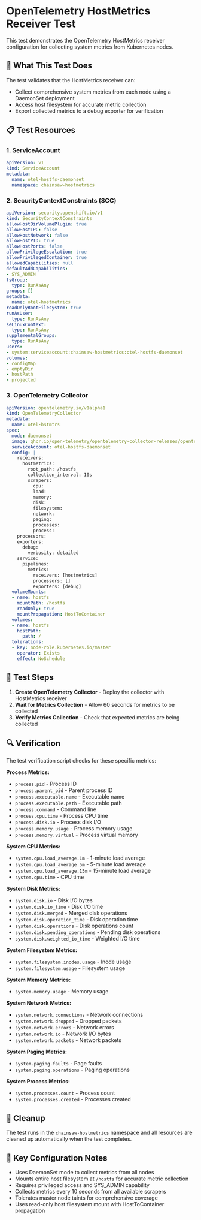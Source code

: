 # OpenTelemetry HostMetrics Receiver Test

This test demonstrates the OpenTelemetry HostMetrics receiver configuration for collecting system metrics from Kubernetes nodes.

## 🎯 What This Test Does

The test validates that the HostMetrics receiver can:
- Collect comprehensive system metrics from each node using a DaemonSet deployment
- Access host filesystem for accurate metric collection
- Export collected metrics to a debug exporter for verification

## 📋 Test Resources

### 1. ServiceAccount
```yaml
apiVersion: v1
kind: ServiceAccount
metadata:
  name: otel-hostfs-daemonset
  namespace: chainsaw-hostmetrics
```

### 2. SecurityContextConstraints (SCC)
```yaml
apiVersion: security.openshift.io/v1
kind: SecurityContextConstraints
allowHostDirVolumePlugin: true
allowHostIPC: false
allowHostNetwork: false
allowHostPID: true
allowHostPorts: false
allowPrivilegeEscalation: true
allowPrivilegedContainer: true
allowedCapabilities: null
defaultAddCapabilities:
- SYS_ADMIN
fsGroup:
  type: RunAsAny
groups: []
metadata:
  name: otel-hostmetrics
readOnlyRootFilesystem: true
runAsUser:
  type: RunAsAny
seLinuxContext:
  type: RunAsAny
supplementalGroups:
  type: RunAsAny
users:
- system:serviceaccount:chainsaw-hostmetrics:otel-hostfs-daemonset
volumes:
- configMap
- emptyDir
- hostPath
- projected
```

### 3. OpenTelemetry Collector
```yaml
apiVersion: opentelemetry.io/v1alpha1
kind: OpenTelemetryCollector
metadata:
  name: otel-hstmtrs
spec:
  mode: daemonset
  image: ghcr.io/open-telemetry/opentelemetry-collector-releases/opentelemetry-collector-contrib:0.129.1
  serviceAccount: otel-hostfs-daemonset
  config: |
    receivers:
      hostmetrics:
        root_path: /hostfs
        collection_interval: 10s
        scrapers:
          cpu:
          load:
          memory:
          disk:
          filesystem:
          network:
          paging:
          processes:
          process:
    processors:
    exporters:
      debug:
        verbosity: detailed
    service:
      pipelines:
        metrics:
          receivers: [hostmetrics]
          processors: []
          exporters: [debug]
  volumeMounts:
  - name: hostfs
    mountPath: /hostfs
    readOnly: true
    mountPropagation: HostToContainer
  volumes:
  - name: hostfs
    hostPath:
      path: /
  tolerations:
  - key: node-role.kubernetes.io/master
    operator: Exists
    effect: NoSchedule
```

## 🚀 Test Steps

1. **Create OpenTelemetry Collector** - Deploy the collector with HostMetrics receiver
2. **Wait for Metrics Collection** - Allow 60 seconds for metrics to be collected
3. **Verify Metrics Collection** - Check that expected metrics are being collected

## 🔍 Verification

The test verification script checks for these specific metrics:

**Process Metrics:**
- `process.pid` - Process ID
- `process.parent_pid` - Parent process ID
- `process.executable.name` - Executable name
- `process.executable.path` - Executable path
- `process.command` - Command line
- `process.cpu.time` - Process CPU time
- `process.disk.io` - Process disk I/O
- `process.memory.usage` - Process memory usage
- `process.memory.virtual` - Process virtual memory

**System CPU Metrics:**
- `system.cpu.load_average.1m` - 1-minute load average
- `system.cpu.load_average.5m` - 5-minute load average
- `system.cpu.load_average.15m` - 15-minute load average
- `system.cpu.time` - CPU time

**System Disk Metrics:**
- `system.disk.io` - Disk I/O bytes
- `system.disk.io_time` - Disk I/O time
- `system.disk.merged` - Merged disk operations
- `system.disk.operation_time` - Disk operation time
- `system.disk.operations` - Disk operations count
- `system.disk.pending_operations` - Pending disk operations
- `system.disk.weighted_io_time` - Weighted I/O time

**System Filesystem Metrics:**
- `system.filesystem.inodes.usage` - Inode usage
- `system.filesystem.usage` - Filesystem usage

**System Memory Metrics:**
- `system.memory.usage` - Memory usage

**System Network Metrics:**
- `system.network.connections` - Network connections
- `system.network.dropped` - Dropped packets
- `system.network.errors` - Network errors
- `system.network.io` - Network I/O bytes
- `system.network.packets` - Network packets

**System Paging Metrics:**
- `system.paging.faults` - Page faults
- `system.paging.operations` - Paging operations

**System Process Metrics:**
- `system.processes.count` - Process count
- `system.processes.created` - Processes created

## 🧹 Cleanup

The test runs in the `chainsaw-hostmetrics` namespace and all resources are cleaned up automatically when the test completes.

## 📝 Key Configuration Notes

- Uses DaemonSet mode to collect metrics from all nodes
- Mounts entire host filesystem at `/hostfs` for accurate metric collection
- Requires privileged access and SYS_ADMIN capability
- Collects metrics every 10 seconds from all available scrapers
- Tolerates master node taints for comprehensive coverage
- Uses read-only host filesystem mount with HostToContainer propagation 